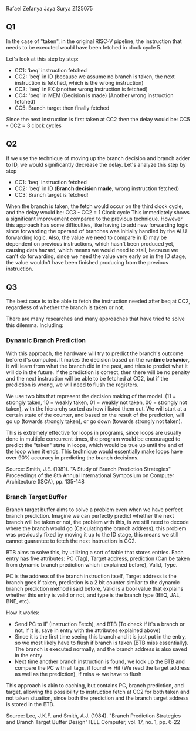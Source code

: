 
Rafael Zefanya Jaya Surya
Z125075

## Q1

In the case of "taken",  in the original RISC-V pipeline, the instruction that needs to be executed would have been fetched in clock cycle 5.

Let's look at this step by step:

- CC1: 'beq' instruction fetched
- CC2: 'beq' in ID (because we assume no branch is taken, the next instruction is fetched, which is the wrong instruction)
- CC3: 'beq' in EX (another wrong instruction is fetched)
- CC4: 'beq' in MEM (Decision is made) (Another wrong instruction fetched)
- CC5: Branch target then finally fetched

Since the next instruction is first taken at CC2 then the delay would be:
CC5 - CC2 = 3 clock cycles

## Q2

If we use the technique of moving up the branch decision and branch adder to ID, we would significantly decrease the delay. Let's analyze this step by step

- CC1: 'beq' instruction fetched
- CC2: 'beq' in ID (**Branch decision made**, wrong instruction fetched)
- CC3: Branch target is fetched!

When the branch is taken, the fetch would occur on the third clock cycle, and the delay would be:
CC3 - CC2 = 1 Clock cycle
This immediately shows a significant improvement compared to the previous technique. However this approach has some difficulties, like having to add new forwarding logic since forwarding the operand of branches was initially handled by the ALU forwarding logic.
Also, the value we need to compare in ID may be dependent on previous instructions, which hasn't been produced yet, causing data hazard, which means we would need to stall, because we can't do forwarding, since we need the value very early on in the ID stage, the value wouldn't have been finished producing from the previous instruction.


## Q3

The best case is to be able to fetch the instruction needed after beq at CC2, regardless of whether the branch is taken or not.

There are many researches and many approaches that have tried to solve this dilemma.
Including:

### Dynamic Branch Prediction
With this approach, the hardware will try to predict the branch's outcome before it's computed. It makes the decision based on the **runtime behavior**, it will learn from what the branch did in the past, and tries to predict what it will do in the future.
If the prediction is correct, then there will be no penalty and the next instruction will be able to be fetched at CC2, but if the prediction is wrong, we will need to flush the registers. 

We use two bits that represent the decision making of the model. 
(11 = strongly taken, 10 = weakly taken, 01 = weakly not taken, 00 = strongly not taken), with the hierarchy sorted as how i listed them out.
We will start at a certain state of the counter, and based on the result of the prediction, will go up (towards strongly taken), or go down (towards strongly not taken).

This is extremely effective for loops in programs, since loops are usually done in multiple concurrent times, the program would be encouraged to predict the "taken" state in loops, which would be true up until the end of the loop when it ends.
This technique would essentially make loops have over 90% accuracy in predicting the branch decisions.

Source:
Smith, J.E. (1981). "A Study of Branch Prediction Strategies"  
Proceedings of the 8th Annual International Symposium on Computer Architecture (ISCA), pp. 135-148

### Branch Target Buffer 

Branch target buffer aims to solve a problem even when we have perfect branch prediction. Imagine we can perfectly predict whether the next branch will be taken or not, the problem with this, is we still need to decode where the branch would go (Calculating the branch address), this problem was previously fixed by moving it up to the ID stage, this means we still cannot guarantee to fetch the next instruction in CC2.

BTB aims to solve this, by utilizing a sort of table that stores entries. Each entry has five attributes: PC (Tag), Target address, prediction (Can be taken from dynamic branch prediction which i explained before), Valid, Type.

PC is the address of the branch instruction itself, Target address is the branch goes if taken, prediction is a 2 bit counter similar to the dynamic branch prediction method i said before, Valid is a bool value that explains whether this entry is valid or not, and type is the branch type (BEQ, JAL, BNE, etc). 


How it works:
- Send PC to IF (Instruction Fetch), and BTB (To check if it's a branch or not, if it is, save in entry with the attributes explained above)
- Since it is the first time seeing this branch and it is just put in the entry, so we most likely have to flush if branch is taken (BTB miss essentially). The branch is executed normally, and the branch address is also saved in the entry
- Next time another branch instruction is found, we look up the BTB and compare the PC with all tags, if found => Hit (We read the target address as well as the prediction), if miss => we have to flush


This approach is akin to caching, but contains PC, branch prediction, and target, allowing the possibility to instruction fetch at CC2 for both taken and not taken situation, since both the prediction and the branch target address is stored in the BTB.

Source:
Lee, J.K.F. and Smith, A.J. (1984). "Branch Prediction Strategies and Branch Target Buffer Design"
IEEE Computer, vol. 17, no. 1, pp. 6-22